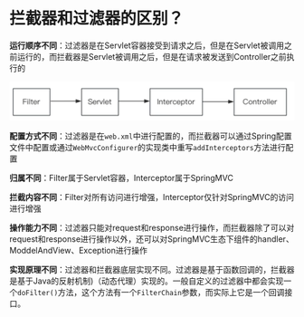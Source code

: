 # 拦截器和过滤器的区别？

**运行顺序不同**：过滤器是在Servlet容器接受到请求之后，但是在Servlet被调用之前运行的，而拦截器是Servlet被调用之后，但是在请求被发送到Controller之前执行的

![1742055677920](assets/1742055677920.png)

**配置方式不同**：过滤器是在`web.xml`中进行配置的，而拦截器可以通过Spring配置文件中配置或通过`WebMvcConfigurer`的实现类中重写`addInterceptors`方法进行配置

**归属不同**：Filter属于Servlet容器，Interceptor属于SpringMVC

**拦截内容不同**：Filter对所有访问进行增强，Interceptor仅针对SpringMVC的访问进行增强

**操作能力不同**：过滤器只能对request和response进行操作，而拦截器除了可以对request和response进行操作以外，还可以对SpringMVC生态下组件的handler、ModdelAndView、Exception进行操作

**实现原理不同**：过滤器和拦截器底层实现不同。过滤器是基于函数回调的，拦截器是基于Java的反射机制)（动态代理）实现的。一般自定义的过滤器中都会实现一个`doFilter()`方法，这个方法有一个`FilterChain`参数，而实际上它是一个回调接口。


